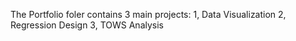 The Portfolio foler contains 3 main projects:
1, Data Visualization
2, Regression Design
3, TOWS Analysis
